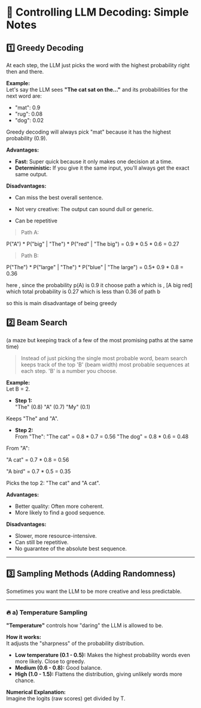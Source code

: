 # 📝 Controlling LLM Decoding: Simple Notes

## 1️⃣ Greedy Decoding

At each step, the LLM just picks the word with the highest probability right then and there. 

**Example:**  
Let's say the LLM sees **"The cat sat on the..."** and its probabilities for the next word are:

- "mat": 0.9  
- "rug": 0.08  
- "dog": 0.02

Greedy decoding will always pick "mat" because it has the highest probability (0.9).

**Advantages:**
- **Fast:** Super quick because it only makes one decision at a time.
- **Deterministic:** If you give it the same input, you'll always get the exact same output.

**Disadvantages:**
- Can miss the best overall sentence.

- Not very creative: The output can sound dull or generic.
- Can be repetitive


>Path A:

 P("A") * P("big" | "The") * P("red" | "The big")
= 0.9 * 0.5 * 0.6 = 0.27

>Path B:

P("The") * P("large" | "The") * P("blue" | "The large")
= 0.5* 0.9 * 0.8 = 0.36


here , since the probability 
p(A) is 0.9 it choose path a 
which is , [A big red] which total probability is 0.27 which is less than 0.36 of path b 

so this is main disadvantage of being greedy 



## 2️⃣ Beam Search
(a maze but keeping track of a few of the most promising paths at the same time)


> Instead of just picking the single most probable word, beam search keeps track of the top 'B' (beam width) most probable sequences at each step. 'B' is a number you choose.

**Example:**  
Let B = 2.

- **Step 1:**  
"The" (0.8)
"A" (0.7)
"My" (0.1)

Keeps "The" and "A".


- **Step 2:**  
From "The":
"The cat" = 0.8 * 0.7 = 0.56
"The dog" = 0.8 * 0.6 = 0.48

From "A":

"A cat" = 0.7 * 0.8 = 0.56

"A bird" = 0.7 * 0.5 = 0.35



Picks the top 2: "The cat" and "A cat".

**Advantages:**
- Better quality: Often more coherent.
- More likely to find a good sequence.

**Disadvantages:**
- Slower, more resource-intensive.
- Can still be repetitive.
- No guarantee of the absolute best sequence.

---

## 3️⃣ Sampling Methods (Adding Randomness)

Sometimes you want the LLM to be more creative and less predictable.

---

### 🔥 a) Temperature Sampling

**"Temperature"** controls how "daring" the LLM is allowed to be.

**How it works:**  
It adjusts the "sharpness" of the probability distribution.

- **Low temperature (0.1 - 0.5):** Makes the highest probability words even more likely. Close to greedy.
- **Medium (0.6 - 0.8):** Good balance.
- **High (1.0 - 1.5):** Flattens the distribution, giving unlikely words more chance.

**Numerical Explanation:**  
Imagine the logits (raw scores) get divided by T.

